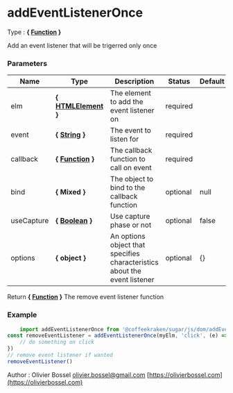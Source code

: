 # addEventListenerOnce

<!-- @namespace: sugar.js.dom.addEventListenerOnce -->

Type : **{ [Function](https://developer.mozilla.org/fr/docs/Web/JavaScript/Reference/Objets_globaux/Function) }**


Add an event listener that will be trigerred only once



### Parameters
Name  |  Type  |  Description  |  Status  |  Default
------------  |  ------------  |  ------------  |  ------------  |  ------------
elm  |  **{ [HTMLElement](https://developer.mozilla.org/fr/docs/Web/API/HTMLElement) }**  |  The element to add the event listener on  |  required  |
event  |  **{ [String](https://developer.mozilla.org/fr/docs/Web/JavaScript/Reference/Objets_globaux/String) }**  |  The event to listen for  |  required  |
callback  |  **{ [Function](https://developer.mozilla.org/fr/docs/Web/JavaScript/Reference/Objets_globaux/Function) }**  |  The callback function to call on event  |  required  |
bind  |  **{ Mixed }**  |  The object to bind to the callback function  |  optional  |  null
useCapture  |  **{ [Boolean](https://developer.mozilla.org/fr/docs/Web/JavaScript/Reference/Objets_globaux/Boolean) }**  |  Use capture phase or not  |  optional  |  false
options  |  **{ object }**  |  An options object that specifies characteristics about the event listener  |  optional  |  {}

Return **{ [Function](https://developer.mozilla.org/fr/docs/Web/JavaScript/Reference/Objets_globaux/Function) }** The remove event listener function

### Example
```js
	import addEventListenerOnce from '@coffeekraken/sugar/js/dom/addEventListenerOnce'
const removeEventListener = addEventListenerOnce(myElm, 'click', (e) => {
    // do something on click
})
// remove event listener if wanted
removeEventListener()
```
Author : Olivier Bossel [olivier.bossel@gmail.com](mailto:olivier.bossel@gmail.com) [https://olivierbossel.com](https://olivierbossel.com)